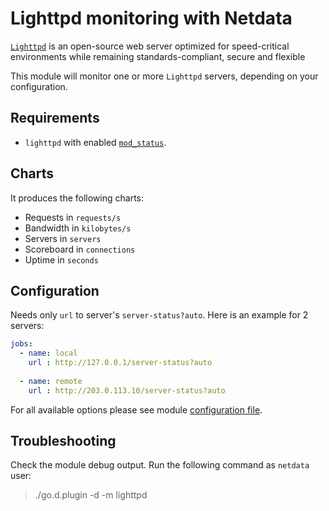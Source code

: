 # Lighttpd monitoring with Netdata

[`Lighttpd`](https://www.lighttpd.net/) is an open-source web server optimized for speed-critical environments while remaining standards-compliant, secure and flexible

This module will monitor one or more `Lighttpd` servers, depending on your configuration.

## Requirements

-   `lighttpd` with enabled [`mod_status`](https://redmine.lighttpd.net/projects/lighttpd/wiki/Docs_ModStatus).

## Charts

It produces the following charts:

-   Requests in `requests/s`
-   Bandwidth in `kilobytes/s`
-   Servers in `servers`
-   Scoreboard in `connections`
-   Uptime in `seconds`

## Configuration

Needs only `url` to server's `server-status?auto`. Here is an example for 2 servers:

```yaml
jobs:
  - name: local
    url : http://127.0.0.1/server-status?auto
      
  - name: remote
    url : http://203.0.113.10/server-status?auto
```

For all available options please see module [configuration file](https://github.com/netdata/go.d.plugin/blob/master/config/go.d/lighttpd.conf).

## Troubleshooting

Check the module debug output. Run the following command as `netdata` user:

> ./go.d.plugin -d -m lighttpd
